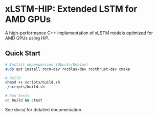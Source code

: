 # xLSTM-HIP: Extended LSTM for AMD GPUs

A high-performance C++ implementation of xLSTM models optimized for AMD GPUs using HIP.

## Quick Start

```bash
# Install dependencies (Ubuntu/Debian)
sudo apt install rocm-dev rocblas-dev rocthrust-dev cmake

# Build
chmod +x scripts/build.sh
./scripts/build.sh

# Run tests
cd build && ctest
```

See docs/ for detailed documentation.
